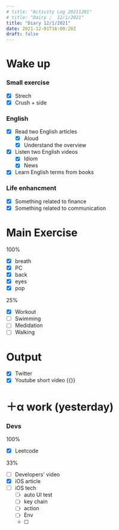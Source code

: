 ```yaml
---
# title: "Activity Log 20211201"
# title: "Dairy ;  12/1/2021"
title: "Diary 12/1/2021"  
date: 2021-12-01T16:00:20Z
draft: false
---
```


# Wake up

### Small exercise

- [x]  Strech
- [x]  Crush + side

### English

- [x]  Read two English articles
    - [x]  Aloud
    - [x]  Understand the overview
- [x]  Listen two English videos
    - [x]  Idiom
    - [x]  News
- [x]  Learn English terms from books

### Life enhancment

- [x]  Something related to finance
- [x]  Something related to communication

# Main Exercise

100%

- [x]  breath
- [x]  PC
- [x]  back
- [x]  eyes
- [x]  pop

25%

- [x]  Workout
- [ ]  Swimming
- [ ]  Medidation
- [ ]  Walking

# Output

- [x]  Twitter
- [x]  Youtube short video {{<youtube dMCu1zR8kiY>}}

# ＋α work (yesterday)

### Devs

100%

- [x]  Leetcode

33%

- [ ]  Developers' video
- [x]  iOS article
- [ ]  iOS tech
    - [ ]  auto UI test
    - [ ]  key chain
    - [ ]  action
    - [ ]  Env
    - [ ]